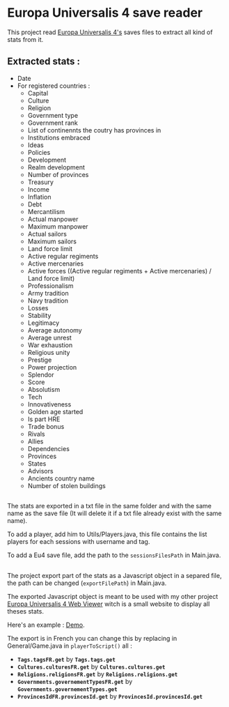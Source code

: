 # Europa Universalis 4 save reader
This project read [Europa Universalis 4's](http://www.europauniversalis4.com/) saves files to extract all kind of stats from it.

## Extracted stats : 
  - Date
  - For registered countries : 
    - Capital
    - Culture
    - Religion
    - Government type
    - Government rank
    - List of continennts the coutry has provinces in
    - Institutions embraced
    - Ideas
    - Policies
    - Development
    - Realm development
    - Number of provinces
    - Treasury
    - Income
    - Inflation
    - Debt
    - Mercantilism
    - Actual manpower
    - Maximum manpower
    - Actual sailors
    - Maximum sailors
    - Land force limit
    - Active regular regiments
    - Active mercenaries
    - Active forces ((Active regular regiments + Active mercenaries) / Land force limit)
    - Professionalism
    - Army tradition
    - Navy tradition
    - Losses
    - Stability
    - Legitimacy
    - Average autonomy
    - Average unrest
    - War exhaustion
    - Religious unity
    - Prestige
    - Power projection
    - Splendor
    - Score
    - Absolutism
    - Tech
    - Innovativeness
    - Golden age started
    - Is part HRE
    - Trade bonus
    - Rivals
    - Allies
    - Dependencies
    - Provinces
    - States
    - Advisors
    - Ancients country name
    - Number of stolen buildings
    
## 
The stats are exported in a txt file in the same folder and with the same name as the save file (It will delete it if a txt file already exist with the same name).

To add a player, add him to Utils/Players.java, this file contains the list players for each sessions with username and tag.

To add a Eu4 save file, add the path to the `sessionsFilesPath` in Main.java.

##
The project export part of the stats as a Javascript object in a separed file, the path can be changed (`exportFilePath`) in Main.java.

The exported Javascript object is meant to be used with my other project [Europa Universalis 4 Web Viewer](https://github.com/GaetanRAYNAUD/Eu4SaveWebViewer) witch is a small website to display all theses stats.

Here's an example : [Demo](https://gaetanraynaud.github.io/Eu4SaveWebViewer/).

The export is in French you can change this by replacing in General/Game.java in `playerToScript()` all :
- **`Tags.tagsFR.get`** by **`Tags.tags.get`**
- **`Cultures.culturesFR.get`** by **`Cultures.cultures.get`**
- **`Religions.religionsFR.get`** by **`Religions.religions.get`**
- **`Governments.governementTypesFR.get`** by **`Governments.governementTypes.get`**
- **`ProvincesIdFR.provincesId.get`** by **`ProvincesId.provincesId.get`**
